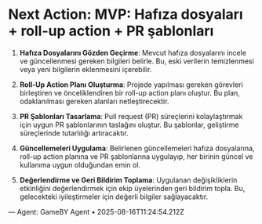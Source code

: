 # Next Action: MVP: Hafıza dosyaları + roll-up action + PR şablonları

1. **Hafıza Dosyalarını Gözden Geçirme**: Mevcut hafıza dosyalarını incele ve güncellenmesi gereken bilgileri belirle. Bu, eski verilerin temizlenmesi veya yeni bilgilerin eklenmesini içerebilir.

2. **Roll-Up Action Planı Oluşturma**: Projede yapılması gereken görevleri birleştiren ve önceliklendiren bir roll-up action planı oluştur. Bu plan, odaklanılması gereken alanları netleştirecektir.

3. **PR Şablonları Tasarlama**: Pull request (PR) süreçlerini kolaylaştırmak için uygun PR şablonlarının taslağını oluştur. Bu şablonlar, geliştirme süreçlerinde tutarlılığı artıracaktır.

4. **Güncellemeleri Uygulama**: Belirlenen güncellemeleri hafıza dosyalarına, roll-up action planına ve PR şablonlarına uygulayıp, her birinin güncel ve kullanıma uygun olduğundan emin ol.

5. **Değerlendirme ve Geri Bildirim Toplama**: Uygulanan değişikliklerin etkinliğini değerlendirmek için ekip üyelerinden geri bildirim topla. Bu, gelecekteki iyileştirmeler için değerli bilgiler sağlayacaktır.

— Agent: GameBY Agent • 2025-08-16T11:24:54.212Z
